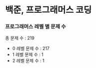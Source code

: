# 백준, 프로그래머스 코딩
### 프로그래머스 레벨 별 문제 수
총 문제 수 : 219
- 0 레벨 문제 수 : 217
- 1 레벨 문제 수 : 1
- 2 레벨 문제 수 : 1

